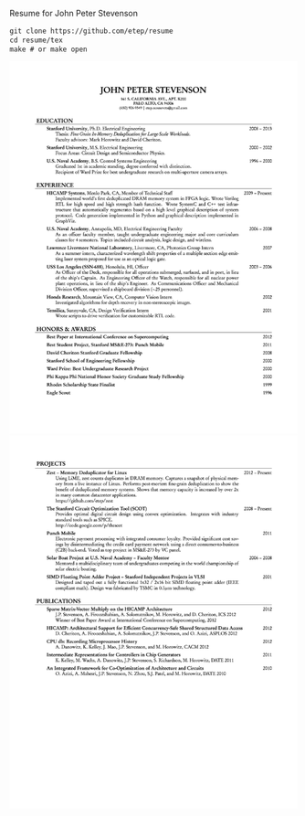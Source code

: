Resume for John Peter Stevenson

    git clone https://github.com/etep/resume
    cd resume/tex
    make # or make open

<a href="./pdf/StevensonJohnPResume.pdf"><img src="./png/StevensonJohnPResume-0.png" alt="Drawing" style="width: 600px;"/></a><br>
<a href="./pdf/StevensonJohnPResume.pdf"><img src="./png/StevensonJohnPResume-1.png" alt="Drawing" style="width: 600px;"/></a><br>
